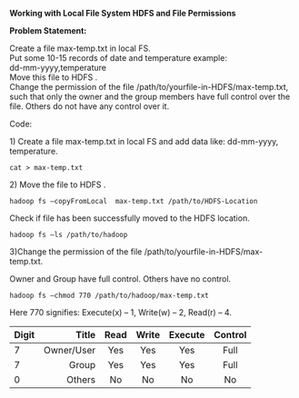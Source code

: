 <p><strong>Working with Local File System  HDFS and File Permissions</strong></p>

<p><strong>Problem Statement:</strong></p>

<p>Create a file max-temp.txt in local FS. <br>
Put some 10-15 records of date and temperature example:  <br>
dd-mm-yyyy,temperature <br>
Move this file to HDFS . <br>
Change the permission of the file /path/to/yourfile-in-HDFS/max-temp.txt, such that only the owner and the group members have full control over the file. Others do not have any control over it.</p>

<p>Code: </p>

<p>1) Create a file max-temp.txt in local FS and add data like: dd-mm-yyyy, temperature.</p>

<pre><code>cat &gt; max-temp.txt
</code></pre>

<p>2) Move the file to HDFS .</p>

<p><code>hadoop fs –copyFromLocal  max-temp.txt /path/to/HDFS-Location</code></p>

<p>Check if file has been successfully moved to the HDFS location.</p>

<pre><code>hadoop fs –ls /path/to/hadoop
</code></pre>

<p>3)Change the permission of the file  /path/to/yourfile-in-HDFS/max-temp.txt.</p>

<p>Owner and Group have full control. Others have no control.</p>

<pre><code>hadoop fs –chmod 770 /path/to/hadoop/max-temp.txt
</code></pre>

<p>Here 770 signifies:                                                     Execute(x) – 1, Write(w) – 2, Read(r) – 4.</p>



| Digit    | Title | Read   |Write|Execute|Control
| :------- | ----: | :---: |:---:|:---:|:---:|
| 7|Owner/User |  Yes  |Yes|Yes|Full
| 7   |Group|Yes   | Yes   |Yes|Full
| 0    |Others|No    |No  |No|No
